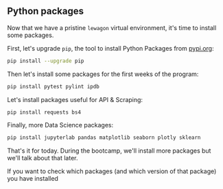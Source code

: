 ## Python packages

Now that we have a pristine `lewagon` virtual environment, it's time to install some packages.

First, let's upgrade `pip`, the tool to install Python Packages from [pypi.org](https://pypi.org):

```bash
pip install --upgrade pip
```

Then let's install some packages for the first weeks of the program:

```bash
pip install pytest pylint ipdb
```

Let's install packages useful for API & Scraping:

```bash
pip install requests bs4
```

Finally, more Data Science packages:

```bash
pip install jupyterlab pandas matplotlib seaborn plotly sklearn
```

That's it for today. During the bootcamp, we'll install more packages but we'll talk about that later.

If you want to check which packages (and which version of that package) you have installed 